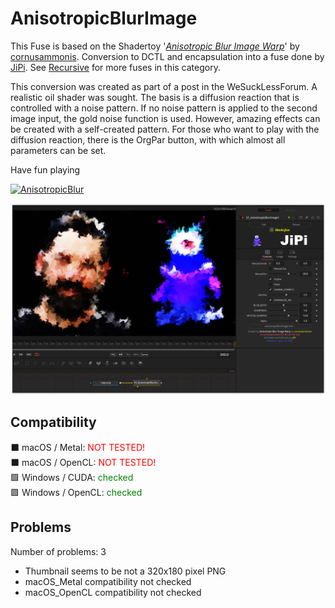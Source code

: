 # AnisotropicBlurImage

This Fuse is based on the Shadertoy '_[Anisotropic Blur Image Warp](https://www.shadertoy.com/view/ldcSDB)_' by [cornusammonis](https://www.shadertoy.com/user/cornusammonis). Conversion to DCTL and encapsulation into a fuse done by [JiPi](../../Site/Profiles/JiPi.md). See [Recursive](README.md) for more fuses in this category.

<!-- +++ DO NOT REMOVE THIS COMMENT +++ DO NOT ADD OR EDIT ANY TEXT BEFORE THIS LINE +++ IT WOULD BE A REALLY BAD IDEA +++ -->

This conversion was created as part of a post in the WeSuckLessForum. A realistic oil shader was sought.
The basis is a diffusion reaction that is controlled with a noise pattern. If no noise pattern is applied to the second image input, the gold noise function is used. However, amazing effects can be created with a self-created pattern.
For those who want to play with the diffusion reaction, there is the OrgPar button, with which almost all parameters can be set.

Have fun playing


[![AnisotropicBlur](https://user-images.githubusercontent.com/78935215/173939861-554cd73b-f945-4af9-a775-42517b3e419d.gif)](AnisotropicBlurImage.fuse)

[![Thumbnail](AnisotropicBlurImage_screenshot.png)](https://www.shadertoy.com/view/ldcSDB "View on Shadertoy.com")

<!-- +++ DO NOT REMOVE THIS COMMENT +++ DO NOT EDIT ANY TEXT THAT COMES AFTER THIS LINE +++ TRUST ME: JUST DON'T DO IT +++ -->

## Compatibility

⬛ macOS / Metal: <span style="color:red; ">NOT TESTED!</span><br />
⬛ macOS / OpenCL: <span style="color:red; ">NOT TESTED!</span><br />
🟩 Windows / CUDA: <span style="color:green; ">checked</span><br />
🟩 Windows / OpenCL: <span style="color:green; ">checked</span><br />


## Problems

Number of problems: 3

- Thumbnail seems to be not a 320x180 pixel PNG
- macOS_Metal compatibility not checked
- macOS_OpenCL compatibility not checked



